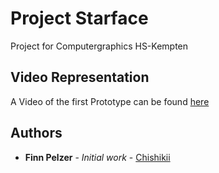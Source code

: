 # Project Starface

Project for Computergraphics HS-Kempten

## Video Representation
A Video of the first Prototype can be found [here](https://www.youtube.com/watch?v=4GtNpgPAqqw)

## Authors

* **Finn Pelzer** - *Initial work* - [Chishikii](https://github.com/chishikii)

